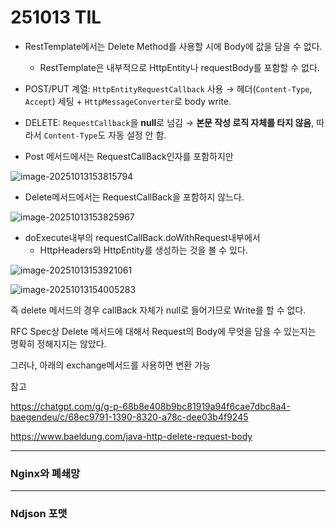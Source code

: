 # 251013 TIL



- RestTemplate에서는 Delete Method를 사용할 시에 Body에 값을 담을 수 없다.
  - RestTemplate은 내부적으로 HttpEntity나 requestBody를 포함할 수 없다.



- POST/PUT 계열: `HttpEntityRequestCallback` 사용
   → 헤더(`Content-Type`, `Accept`) 세팅 + `HttpMessageConverter`로 body write.
- DELETE: `RequestCallback`을 **null**로 넘김
   → **본문 작성 로직 자체를 타지 않음**, 따라서 `Content-Type`도 자동 설정 안 함.

-  Post 메서드에서는 RequestCallBack인자를 포함하지만

![image-20251013153815794](D:\Typora\images\image-20251013153815794.png)

- Delete메서드에서는 RequestCallBack을 포함하지 않느다. 

![image-20251013153825967](D:\Typora\images\image-20251013153825967.png)

- doExecute내부의 requestCallBack.doWithRequest내부에서 
  - HttpHeaders와 HttpEntity를 생성하는 것을 볼 수 있다. 

![image-20251013153921061](D:\Typora\images\image-20251013153921061.png)

![image-20251013154005283](D:\Typora\images\image-20251013154005283.png)



즉 delete 메서드의 경우 callBack 자체가 null로 들어가므로 Write를 할 수 없다.



RFC Spec상 Delete 메서드에 대해서 Request의 Body에 무엇을 담을 수 있는지는 명확히 정해지지는 않았다. 



그러나, 아래의 exchange메서드를 사용하면 변환 가능





참고

https://chatgpt.com/g/g-p-68b8e408b9bc81919a94f6cae7dbc8a4-baegendeu/c/68ec9791-1390-8320-a78c-dee03b4f9245

https://www.baeldung.com/java-http-delete-request-body



---



### Nginx와 폐쇄망





---

### Ndjson 포맷







